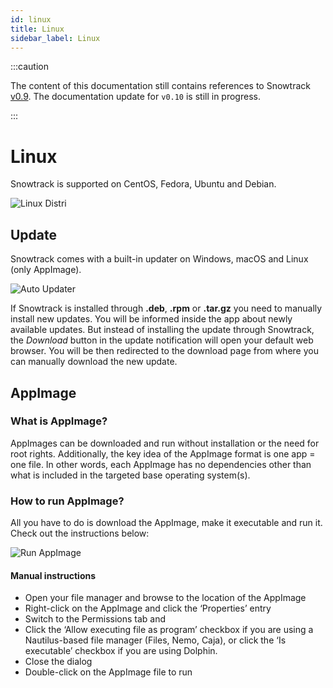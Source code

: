 ```yaml
---
id: linux
title: Linux
sidebar_label: Linux
---
```


:::caution

The content of this documentation still contains references to Snowtrack [v0.9](0.9/). The documentation update for `v0.10` is still in progress.

:::

# Linux

Snowtrack is supported on CentOS, Fedora, Ubuntu and Debian.

![Linux Distri](/img/linux-distri.jpg)

## Update

Snowtrack comes with a built-in updater on Windows, macOS and Linux (only AppImage).

![Auto Updater](/img/auto-updater.png)

<div className="info" ></div>

If Snowtrack is installed through **.deb**, **.rpm** or **.tar.gz** you need to manually install new updates. You will be informed inside the app about newly available updates. But instead of installing the update through Snowtrack, the *Download* button in the update notification will open your default web browser. You will be then redirected to the download page from where you can manually download the new update.

## AppImage

### What is AppImage?

AppImages can be downloaded and run without installation or the need for root rights. Additionally, the key idea of the AppImage format is one app = one file. In other words, each AppImage has no dependencies other than what is included in the targeted base operating system(s).

### How to run AppImage?

All you have to do is download the AppImage, make it executable and run it. Check out the instructions below:

![Run AppImage](/img/appimage.gif)

#### Manual instructions

- Open your file manager and browse to the location of the AppImage
- Right-click on the AppImage and click the ‘Properties’ entry
- Switch to the Permissions tab and
- Click the ‘Allow executing file as program’ checkbox if you are using a Nautilus-based file manager (Files, Nemo, Caja), or click the ‘Is executable’ checkbox if you are using Dolphin.
- Close the dialog
- Double-click on the AppImage file to run